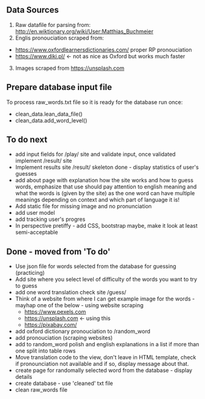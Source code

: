## Data Sources
1. Raw datafile for parsing from: http://en.wiktionary.org/wiki/User:Matthias_Buchmeier
2. Englis pronouciation scraped from:
- https://www.oxfordlearnersdictionaries.com/ proper RP pronouciation
- https://www.diki.pl/ <- not as nice as Oxford but works much faster
3. Images scraped from https://unsplash.com

## Prepare database input file
To process raw_words.txt file so it is ready for the database run once:
- clean_data.lean_data_file()
- clean_data.add_word_level()

## To do next
- add input fields for /play/ site and validate input, once validated implement /result/ site
- Implement results site /result/ skeleton done - display statistics of user's guesses
- add about page with explanation how the site works and how to guess words, emphasize that use should pay attention to english meaning and what the words is (given by the site) as the one word can have multiple meanings depending on context and which part of language it is!
- Add static file for missing image and no pronunciation
- add user model
- add tracking user's progres 
- In perspective pretiffy - add CSS, bootstrap maybe, make it look at least semi-acceptable

## Done - moved from 'To do'
- Use json file for words selected from the database for guessing (practicing)
- Add site where you select level of difficulty of the words you want to try to guess
- add one word translation check site /guess/
- Think of a website from where I can get example image for the words - mayhap one of the below - using website scraping
    - https://www.pexels.com
    - https://unsplash.com  <- using this
    - https://pixabay.com/
- add oxford dictionary pronouciation to /random_word
- add pronouciation (scraping websites)    
- add to random_word polish and english explanations in a list if more than one split into table rows
- Move translation code to the view, don't leave in HTML template, check if pronounciation not available and if so, display message about that.
- create page for randomally selected word from the database - display details
- create database - use 'cleaned' txt file
- clean raw_words file
